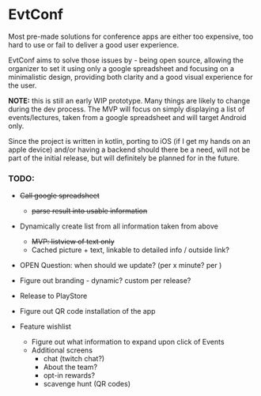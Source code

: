 # EvtConf

Most pre-made solutions for conference apps are either too expensive, too hard to use or fail to deliver
a good user experience.

EvtConf aims to solve those issues by - being open source, allowing the organizer to set it using only
a google spreadsheet and focusing on a minimalistic design, providing both clarity and a good visual experience for the user.


__NOTE:__ this is still an early WIP prototype. Many things are likely to change during the dev process.
The MVP will focus on simply displaying a list of events/lectures, taken from a google spreadsheet and will target Android only.

Since the project is written in kotlin, porting to iOS (if I get my hands on an apple device)
and/or having a backend should there be a need, will not be part of the initial release, 
but will definitely be planned for in the future.

### TODO:
* ~~Call google spreadsheet~~
  * ~~parse result into usable information~~

* Dynamically create list from all information taken from above
  * ~~MVP: listview of text only~~
  * Cached picture + text, linkable to detailed info / outside link?
  
* OPEN Question: when should we update? (per x minute? per )
    
* Figure out branding - dynamic? custom per release?
* Release to PlayStore
* Figure out QR code installation of the app

* Feature wishlist
  * Figure out what information to expand upon click of Events
  * Additional screens
    * chat (twitch chat?)
    * About the team?
    * opt-in rewards?
    * scavenge hunt (QR codes)